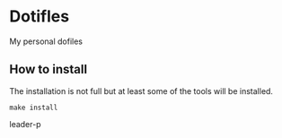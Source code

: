 # Dotifles

My personal dofiles

## How to install

The installation is not full but at least some of the tools will be installed.

```
make install
```
leader-p

